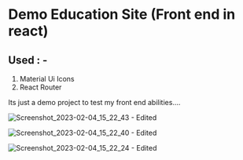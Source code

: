 # Demo Education Site (Front end in react)

## Used : -

1) Material Ui Icons
2) React Router 

Its just a demo project to test my front end abilities.... 

![Screenshot_2023-02-04_15_22_43 - Edited](https://user-images.githubusercontent.com/121306658/216761496-306df04f-2b6e-4e49-8598-e8ffa8604c16.png)

![Screenshot_2023-02-04_15_22_40 - Edited](https://user-images.githubusercontent.com/121306658/216761511-bf6b7337-a628-48e3-a65f-b75275ee4611.png)

![Screenshot_2023-02-04_15_22_24 - Edited](https://user-images.githubusercontent.com/121306658/216761516-ae6c5bf4-5114-47e5-b529-2dc7c2dfe87c.png)
